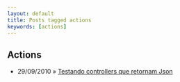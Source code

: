 ```yaml
---
layout: default
title: Posts tagged actions
keywords: [actions]
---
```

<h2 class="category">Actions</h2>
<ul class="posts">
<li>
<p>
<span class="date">29/09/2010</span> &raquo;
<a href="/blog/testando-controllers-que-retornam-json">Testando controllers que retornam Json</a>
</p>
</li>
</ul>
